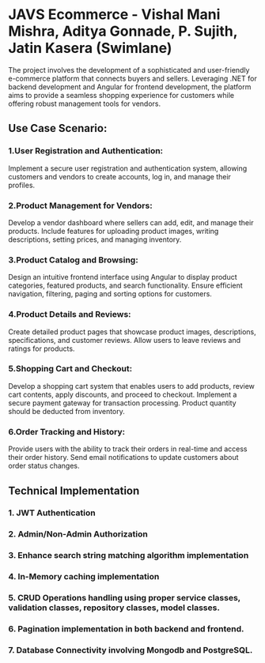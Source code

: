 # JAVS Ecommerce - Vishal Mani Mishra, Aditya Gonnade, P. Sujith, Jatin Kasera (Swimlane)

The project involves the development of a sophisticated and user-friendly e-commerce platform that connects buyers and sellers. Leveraging .NET for backend development and Angular for frontend development, the platform aims to provide a seamless shopping experience for customers while offering robust management tools for vendors.

## Use Case Scenario:

### 1.User Registration and Authentication:
   Implement a secure user registration and authentication system, allowing customers and vendors to create accounts, log in, and manage their profiles.

### 2.Product Management for Vendors:
   Develop a vendor dashboard where sellers can add, edit, and manage their products. Include features for uploading product images, writing descriptions, setting prices, and managing inventory.

### 3.Product Catalog and Browsing:
   Design an intuitive frontend interface using Angular to display product categories, featured products, and search functionality. Ensure efficient navigation, filtering, paging and sorting options for customers.

### 4.Product Details and Reviews:
   Create detailed product pages that showcase product images, descriptions, specifications, and customer reviews. Allow users to leave reviews and ratings for products.

### 5.Shopping Cart and Checkout:
   Develop a shopping cart system that enables users to add products, review cart contents, apply discounts, and proceed to checkout. Implement a secure payment gateway for transaction processing. Product quantity should be deducted from inventory.

### 6.Order Tracking and History:
   Provide users with the ability to track their orders in real-time and access their order history. Send email notifications to update customers about order status changes.
 
## Technical Implementation
   
   ### 1. JWT Authentication
   ### 2. Admin/Non-Admin Authorization
   ### 3. Enhance search string matching algorithm implementation 
   ### 4. In-Memory caching implementation
   ### 5. CRUD Operations handling using proper service classes, validation classes, repository classes, model classes.
   ### 6. Pagination implementation in both backend and frontend.
   ### 7. Database Connectivity involving Mongodb and PostgreSQL.
